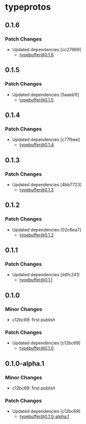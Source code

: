 # typeprotos

## 0.1.6

### Patch Changes

- Updated dependencies [cc27969]
  - typebuffer@0.1.6

## 0.1.5

### Patch Changes

- Updated dependencies [5aaeb1f]
  - typebuffer@0.1.5

## 0.1.4

### Patch Changes

- Updated dependencies [c77fbee]
  - typebuffer@0.1.4

## 0.1.3

### Patch Changes

- Updated dependencies [4bb7723]
  - typebuffer@0.1.3

## 0.1.2

### Patch Changes

- Updated dependencies [02c6ea7]
  - typebuffer@0.1.2

## 0.1.1

### Patch Changes

- Updated dependencies [d4fc241]
  - typebuffer@0.1.1

## 0.1.0

### Minor Changes

- c12bc69: first publish

### Patch Changes

- Updated dependencies [c12bc69]
  - typebuffer@0.1.0

## 0.1.0-alpha.1

### Minor Changes

- c12bc69: first publish

### Patch Changes

- Updated dependencies [c12bc69]
  - typebuffer@0.1.0-alpha.1
